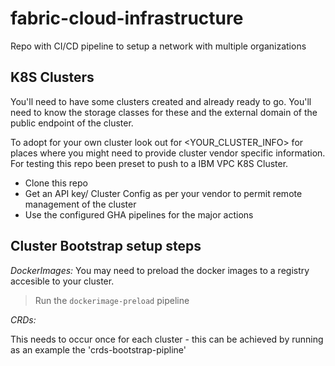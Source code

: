 # fabric-cloud-infrastructure
Repo with CI/CD pipeline to setup a network with multiple organizations

## K8S Clusters

You'll need to have some clusters created and already ready to go. You'll need to know the storage classes for these and the external domain of the public endpoint of the cluster. 

To adopt for your own cluster look out for <YOUR_CLUSTER_INFO> for places where you might need to provide cluster vendor specific information. For testing this repo been preset to push to a IBM VPC K8S Cluster.

- Clone this repo
- Get an API key/ Cluster Config as per your vendor to permit remote management of the cluster
- Use the configured GHA pipelines for the major actions

## Cluster Bootstrap setup steps

*DockerImages:*
You may need to preload the docker images to a registry accesible to your cluster.

> Run the `dockerimage-preload` pipeline

*CRDs:*

This needs to occur once for each cluster - this can be achieved by running as an example the 
'crds-bootstrap-pipline'


